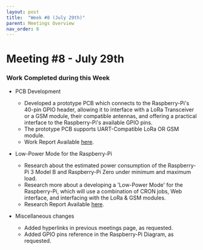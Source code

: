 ```yaml
---
layout: post
title:  "Week #8 (July 29th)"
parent: Meetings Overview
nav_order: 8
---
```


# Meeting #8 - July 29th

### Work Completed during this Week

- PCB Development
	 - Developed a prototype PCB which connects to the Raspberry-Pi's 40-pin GPIO header, allowing it to interface with a LoRa Transceiver or a GSM module, their compatible antennas, and offering a practical interface to the Raspberry-Pi's available GPIO pins.
	 - The prototype PCB supports UART-Compatible LoRa OR GSM module.
	 - Work Report Available [here]().
	
- Low-Power Mode for the Raspberry-Pi
	 - Research about the estimated power consumption of the Raspberry-Pi 3 Model B and Raspberry-Pi Zero under minimum and maximum load.
	 - Research more about a developing a 'Low-Power Mode' for the Raspberry-Pi, which will use a combination of CRON jobs, Web interface, and interfacing with the LoRa & GSM modules.
	 - Research Report Available [here]().

- Miscellaneous changes
	 - Added hyperlinks in previous meetings page, as requested.
	 - Added GPIO pins reference in the Raspberry-Pi Diagram, as requested.